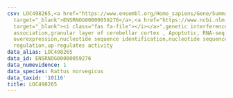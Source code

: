 ```yaml
---
csv: LOC498265,<a href="https://www.ensembl.org/Homo_sapiens/Gene/Summary?db=core;g=ENSRNOG00000059276"
  target="_blank">ENSRNOG00000059276</a>,<a href="https://www.ncbi.nlm.nih.gov/pubmed/30467350"
  target="_blank"><i class="fas fa-file"></i></a>",genetic interference,functional
  association,granular layer of cerebellar cortex , Apoptotic, RNA-seq assay, hsf-1
  overexpression,nucleotide sequence identification,nucleotide sequence identification,transcriptional
  regulation,up-regulates activity
data_alias: LOC498265
data_id: ENSRNOG00000059276
data_numevidence: 1
data_species: Rattus norvegicus
data_taxid: '10116'
title: LOC498265
---
```

